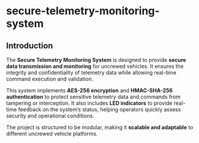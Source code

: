 # secure-telemetry-monitoring-system

## Introduction

The **Secure Telemetry Monitoring System** is designed to provide **secure data transmission and monitoring** for uncrewed vehicles. It ensures the integrity and confidentiality of telemetry data while allowing real-time command execution and validation.

This system implements **AES-256 encryption** and **HMAC-SHA-256 authentication** to protect sensitive telemetry data and commands from tampering or interception. It also includes **LED indicators** to provide real-time feedback on the system’s status, helping operators quickly assess security and operational conditions.

The project is structured to be modular, making it **scalable and adaptable** to different uncrewed vehicle platforms.

